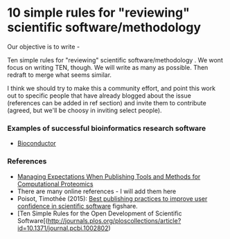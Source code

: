 # 10 simple rules for "reviewing" scientific software/methodology

Our objective is to write  - 

Ten simple rules for "reviewing" scientific software/methodology . We wont focus on writing TEN, though. We will write as many as possible. Then redraft to merge what seems similar.

I think we should try to make this a community effort, and point this work out to specific people that have already blogged about the issue (references can be added in ref section) and invite them to contribute (agreed, but we'll be choosy in inviting select people). 


### Examples of successful bioinformatics research software
- [Bioconductor](http://bioconductor.org/)



### References
- [Managing Expectations When Publishing Tools and Methods for Computational Proteomics](http://pubs.acs.org/doi/abs/10.1021/pr501318d)
- There are many online references - I will add them here
- Poisot, Timothée (2015): [Best publishing practices to improve user confidence in scientific software](http://figshare.com/articles/Best_publishing_practices_to_improve_user_confidence_in_scientific_software/1434688) figshare.
- [Ten Simple Rules for the Open Development of Scientific Software[(http://journals.plos.org/ploscollections/article?id=10.1371/journal.pcbi.1002802)
